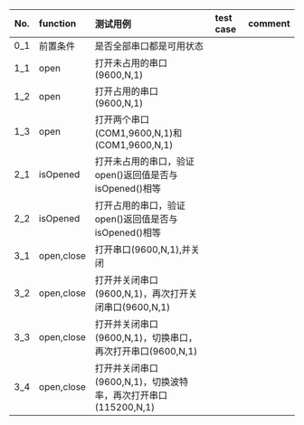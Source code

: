 | No.  | function   | 测试用例                                                       | test case | comment |
| :--: | :--------- | :------------------------------------------------------------- | :-------- | :------ |
| 0_1  | 前置条件   | 是否全部串口都是可用状态                                       |           |         |
| 1_1  | open       | 打开未占用的串口(9600,N,1)                                     |           |         |
| 1_2  | open       | 打开占用的串口(9600,N,1)                                       |           |         |
| 1_3  | open       | 打开两个串口(COM1,9600,N,1)和(COM1,9600,N,1)                   |           |         |
| 2_1  | isOpened   | 打开未占用的串口，验证open()返回值是否与isOpened()相等         |           |         |
| 2_2  | isOpened   | 打开占用的串口，验证open()返回值是否与isOpened()相等           |           |         |
| 3_1  | open,close | 打开串口(9600,N,1),并关闭                                      |           |         |
| 3_2  | open,close | 打开并关闭串口(9600,N,1)，再次打开关闭串口(9600,N,1)           |           |         |
| 3_3  | open,close | 打开并关闭串口(9600,N,1)，切换串口，再次打开串口(9600,N,1)     |           |         |
| 3_4  | open,close | 打开并关闭串口(9600,N,1)，切换波特率，再次打开串口(115200,N,1) |           |         |